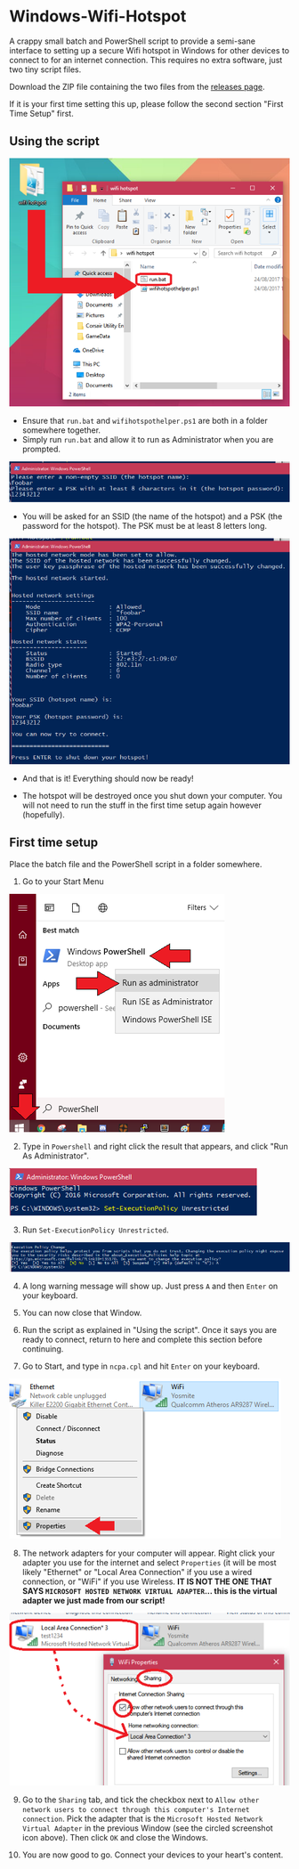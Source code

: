# Windows-Wifi-Hotspot

A crappy small batch and PowerShell script to provide a semi-sane interface to setting up a secure Wifi hotspot in Windows for
other devices to connect to for an internet connection. This requires no extra software, just two tiny script files.

Download the ZIP file containing the two files from the [releases page](https://github.com/EspeonOfEspeonage/Windows-Wifi-Hotspot/releases).

If it is your first time setting this up, please follow the second section "First Time Setup" first.

## Using the script

![Screenshot 6](images/screenshot6.png)

- Ensure that `run.bat` and `wifihotspothelper.ps1` are both in a folder somewhere together.
- Simply run `run.bat` and allow it to run as Administrator when you are prompted.

![Screenshot 7](images/screenshot7.png)

- You will be asked for an SSID (the name of the hotspot) and a PSK (the password for the hotspot). The PSK must be
  at least 8 letters long.
  
![Screenshot 8](images/screenshot8.png)

- And that is it! Everything should now be ready!

- The hotspot will be destroyed once you shut down your computer. You will not need to run the stuff in the first time setup again
however (hopefully).

## First time setup

Place the batch file and the PowerShell script in a folder somewhere.

1. Go to your Start Menu

![Screenshot 1](images/screenshot1.png)

2. Type in `Powershell` and right click the result that appears, and click "Run As Administrator".

![Screenshot 2](images/screenshot2.png)

3. Run `Set-ExecutionPolicy Unrestricted`.

![Screenshot 3](images/screenshot3.png)

4. A long warning message will show up. Just press `A` and then `Enter` on your keyboard.

5. You can now close that Window. 

6. Run the script as explained in "Using the script". Once it says you are ready to connect, return to here and
   complete this section before continuing.
   
7. Go to Start, and type in `ncpa.cpl` and hit `Enter` on your keyboard.

![Screenshot 4](images/screenshot4.png)

8. The network adapters for your computer will appear. Right click your adapter you use for the internet and 
   select `Properties` (it will be most likely "Ethernet" or "Local Area Connection" if you use a wired connection, or "WiFi" if you use
   Wireless. **IT IS NOT THE ONE THAT SAYS `MICROSOFT HOSTED NETWORK VIRTUAL ADAPTER`... this is the virtual adapter
   we just made from our script!**
   
![Screenshot 5](images/screenshot5.png)

9. Go to the `Sharing` tab, and tick the checkbox next to `Allow other network users to connect through this computer's Internet
   connection`. Pick the adapter that is the `Microsoft Hosted Network Virtual Adapter` in the previous Window (see the circled
   screenshot icon above). Then click `OK` and close the Windows. 
   
10. You are now good to go. Connect your devices to your heart's content.
